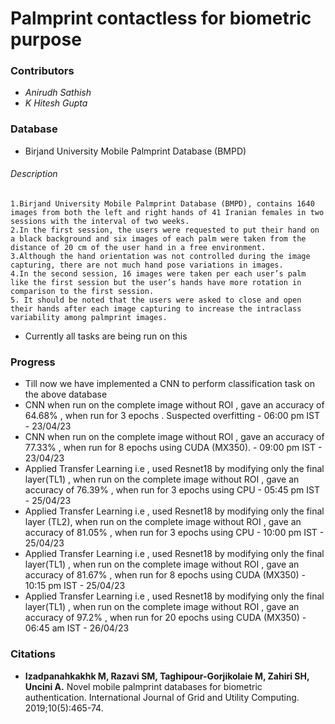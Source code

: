 # Palmprint contactless for biometric purpose 


### Contributors 
- _Anirudh Sathish_ 
- _K Hitesh Gupta_

### Database 
- Birjand University Mobile Palmprint Database (BMPD)
###### Description 
```
1.Birjand University Mobile Palmprint Database (BMPD), contains 1640 images from both the left and right hands of 41 Iranian females in two sessions with the interval of two weeks.
2.In the first session, the users were requested to put their hand on a black background and six images of each palm were taken from the distance of 20 cm of the user hand in a free environment.
3.Although the hand orientation was not controlled during the image capturing, there are not much hand pose variations in images.
4.In the second session, 16 images were taken per each user’s palm like the first session but the user’s hands have more rotation in comparison to the first session.
5. It should be noted that the users were asked to close and open
their hands after each image capturing to increase the intraclass variability among palmprint images.
```
- Currently all tasks are being run on this 

### Progress 
- Till now we have implemented a CNN to perform classification task on the above database
- CNN when run on the complete image without ROI , gave an accuracy of 64.68% , when run for 3 epochs . Suspected overfitting - 06:00 pm IST - 23/04/23
- CNN when run on the complete image without ROI , gave an accuracy of 77.33% , when run for 8 epochs using CUDA (MX350). - 09:00 pm IST - 23/04/23
- Applied Transfer Learning i.e , used Resnet18 by modifying only the final layer(TL1) , when run on the complete image without ROI , gave an accuracy of 76.39% , when run for 3 epochs using CPU - 05:45 pm IST - 25/04/23
- Applied Transfer Learning i.e , used Resnet18 by modifying only the final layer (TL2), when run on the complete image without ROI , gave an accuracy of 81.05% , when run for 3 epochs using CPU - 10:00 pm IST - 25/04/23
- Applied Transfer Learning i.e , used Resnet18 by modifying only the final layer(TL1) , when run on the complete image without ROI , gave an accuracy of 81.67% , when run for 8 epochs using CUDA (MX350) - 10:15 pm IST - 25/04/23
- Applied Transfer Learning i.e , used Resnet18 by modifying only the final layer(TL1) , when run on the complete image without ROI , gave an accuracy of 97.2% , when run for 20 epochs using CUDA (MX350) - 06:45 am IST - 26/04/23


### Citations 
- **Izadpanahkakhk M, Razavi SM, Taghipour-Gorjikolaie M, Zahiri SH, Uncini A.** Novel mobile palmprint databases for biometric authentication. International Journal of Grid and Utility Computing. 2019;10(5):465-74.